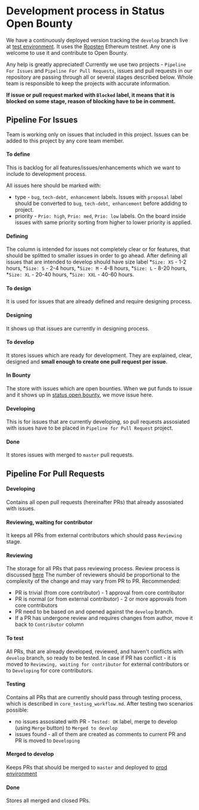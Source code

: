 # Development process in Status Open Bounty

We have a continuously deployed version tracking the `develop` branch live at [test environment](https://openbounty.status.im:444). It uses the [Ropsten](https://ropsten.io/) Ethereum testnet. Any one is welcome to use it and contribute to Open Bounty.
 
Any help is greatly appreciated!
Currently we use two projects -  `Pipeline For Issues` and `Pipeline For Pull Requests`, issues and pull requests in our repository are passing through all or several stages described below.
Whole team is responsible to keep the projects with accurate information.

**If issue or pull request marked with `Blocked` label, it means that it is blocked on some stage, reason of blocking have to be in comment.** 

## Pipeline For Issues

Team is working only on issues that included in this project.
Issues can be added to this project by any core team member.

#### To define
This is backlog for all features/issues/enhancements which we want to include to development process. 

All issues here should be marked with:
* type - `bug`, `tech-debt`,` enhancement` labels. Issues with `proposal` label should be converted to `bug`, `tech-debt`,` enhancement` before addidng to project.
* priority - `Prio: high`, `Prio: med`, `Prio: low` labels. On the board inside issues with same priority sorting from higher to lower priority is applied.

#### Defining
The column is intended for issues not completely clear or for features, that should be splitted to smaller issues in order to go ahead.
After defining all issues that are intended to develop should have size label
*`Size: XS` - 1-2 hours, 
*`Size: S` - 2-4 hours,
*`Size: M` - 4-8 hours, 
*`Size: L` - 8-20 hours,
*`Size: XL` - 20-40 hours,
*`Size: XXL` - 40-60 hours.
#### To design
It is used for issues that are already defined and require designing process.
#### Designing
It shows up that issues are currently in designing process.
#### To develop
It stores issues which are ready for development.
They are explained, clear, designed and **small enough to create one pull request per issue.**
#### In Bounty
The store with issues which are open bounties. When we put funds to issue and it shows up in [status open bounty](https://openbounty.status.im), we move issue here.
#### Developing
This is for issues that are currently developing, so pull requests assosiated with issues have to be placed in `Pipeline for Pull Request` project. 
#### Done
It stores issues with merged to `master` pull requests.
## Pipeline For Pull Requests

#### Developing
Contains all open pull requests (hereinafter PRs) that already assosiated with issues.
#### Reviewing, waiting for contributor
It keeps all PRs from external contributors which should pass `Reviewing` stage.
#### Reviewing
The storage for all  PRs that pass reviewing process.
Review  process is discussed [here](https://github.com/status-im/open-bounty/issues/221)
The number of reviewers should be proportional to the complexity of the change and may vary from PR to PR.
Recommended:
* PR is trivial (from core contributor) - 1 approval from core contributor
* PR is normal (or from external contributor) - 2 or more approvals from core contributors
* PR need to be based on and opened against the `develop` branch.
* If a PR has undergone review and requires changes from author, move it back to `Contributor` column
#### To test
All PRs, that are already developed, reviewed, and haven't conflicts with `develop` branch, so ready to be tested.
In case if PR has conflict - it is moved to `Reviewing, waiting for contributor` for external contributors or to `Developing` for core contributors.
#### Testing
Contains all PRs that are currently should pass through testing process, which is described in `core_testing_workflow.md`.
After testing two scenarios possible:
* no issues assosiated with PR - `Tested: OK` label, merge to develop (using `Merge` button) to `Merged to develop`
* issues found - all of them are created as comments to current PR and PR is moved to `Developing`
#### Merged to develop
Keeps PRs that should be merged to `master` and deployed to [prod environment](https://openbounty.status.im/)
#### Done
Stores all merged and closed PRs.
